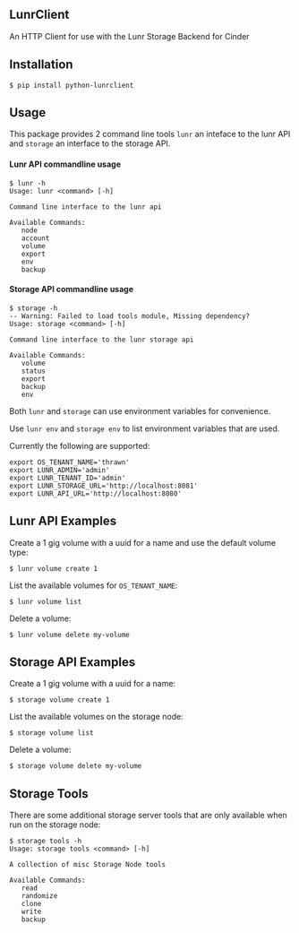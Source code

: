 ## LunrClient

An HTTP Client for use with the Lunr Storage Backend for Cinder

## Installation

    $ pip install python-lunrclient

## Usage

This package provides 2 command line tools `lunr` an inteface to the lunr
API and `storage` an interface to the storage API.

#### Lunr API commandline usage

    $ lunr -h
    Usage: lunr <command> [-h]

    Command line interface to the lunr api

    Available Commands:
       node
       account
       volume
       export
       env
       backup

#### Storage API commandline usage

    $ storage -h
    -- Warning: Failed to load tools module, Missing dependency?
    Usage: storage <command> [-h]

    Command line interface to the lunr storage api

    Available Commands:
       volume
       status
       export
       backup
       env

Both `lunr` and `storage` can use environment variables for convenience. 

Use `lunr env` and `storage env` to list environment variables that are used.

Currently the following are supported:

    export OS_TENANT_NAME='thrawn'
    export LUNR_ADMIN='admin'
    export LUNR_TENANT_ID='admin'
    export LUNR_STORAGE_URL='http://localhost:8081'
    export LUNR_API_URL='http://localhost:8080'

## Lunr API Examples

Create a 1 gig volume with a uuid for a name and use the default volume type:

    $ lunr volume create 1

List the available volumes for `OS_TENANT_NAME`:

    $ lunr volume list

Delete a volume:

    $ lunr volume delete my-volume

## Storage API Examples

Create a 1 gig volume with a uuid for a name:

    $ storage volume create 1

List the available volumes on the storage node:

    $ storage volume list

Delete a volume:

    $ storage volume delete my-volume

## Storage Tools

There are some additional storage server tools that are only available when run on the storage node:

    $ storage tools -h
    Usage: storage tools <command> [-h]

    A collection of misc Storage Node tools

    Available Commands:
       read
       randomize
       clone
       write
       backup
